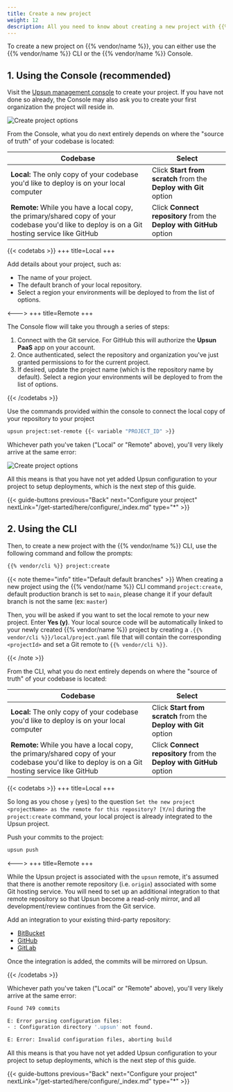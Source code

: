 ```yaml
---
title: Create a new project
weight: 12
description: All you need to know about creating a new project with {{% vendor/name %}}
---
```


To create a new project on {{% vendor/name %}}, you can either use the {{% vendor/name %}} CLI or the {{% vendor/name %}} Console.

## 1. Using the Console (recommended)

Visit the [Upsun management console](https://console.upsun.com/-/create-project) to create your project.
If you have not done so already, the Console may also ask you to create your first organization the project will reside in.

![Create project options](/images/console/create-project.png "0.4")

From the Console, what you do next entirely depends on where the "source of truth" of your codebase is located:

| Codebase  |  Select |
|---|---|
| **Local:** The only copy of your codebase you'd like to deploy is on your local computer  | Click **Start from scratch** from the **Deploy with Git** option  |
| **Remote:** While you have a local copy, the primary/shared copy of your codebase you'd like to deploy is on a Git hosting service like GitHub  | Click **Connect repository** from the **Deploy with GitHub** option  |

{{< codetabs >}}
+++
title=Local
+++

Add details about your project, such as:

- The name of your project.
- The default branch of your local repository.
- Select a region your environments will be deployed to from the list of options.

<--->
+++
title=Remote
+++

The Console flow will take you through a series of steps:

1. Connect with the Git service. For GitHub this will authorize the **Upsun PaaS** app on your account.
1. Once authenticated, select the repository and organization you've just granted permissions to for the current project.
1. If desired, update the project name (which is the repository name by default). Select a region your environments will be deployed to from the list of options.

{{< /codetabs >}}

Use the commands provided within the console to connect the local copy of your repository to your project

```bash
upsun project:set-remote {{< variable "PROJECT_ID" >}}
```

Whichever path you've taken ("Local" or "Remote" above), you'll very likely arrive at the same error:

![Create project options](/images/console/first-fail.png "0.4")

All this means is that you have not yet added Upsun configuration to your project to setup deployments, which is the next step of this guide.

{{< guide-buttons previous="Back" next="Configure your project" nextLink="/get-started/here/configure/_index.md" type="*" >}}

## 2. Using the CLI

Then, to create a new project with the {{% vendor/name %}} CLI, use the following command and follow the prompts:

```bash {location="Terminal"}
{{% vendor/cli %}} project:create
```

{{< note theme="info" title="Default default branches" >}}
When creating a new project using the {{% vendor/name %}} CLI command `project:create`, default production branch is set to `main`, please change it if your default branch is not the same (ex: `master`)

Then, you will be asked if you want to set the local remote to your new project. Enter **Yes (y)**.
Your local source code will be automatically linked to your newly created {{% vendor/name %}} project by creating a `.{{% vendor/cli %}}/local/project.yaml` file that will contain the corresponding `<projectId>` and set a Git remote to `{{% vendor/cli %}}`.

{{< /note >}}

From the CLI, what you do next entirely depends on where the "source of truth" of your codebase is located:

| Codebase  |  Select |
|---|---|
| **Local:** The only copy of your codebase you'd like to deploy is on your local computer  | Click **Start from scratch** from the **Deploy with Git** option  |
| **Remote:** While you have a local copy, the primary/shared copy of your codebase you'd like to deploy is on a Git hosting service like GitHub  | Click **Connect repository** from the **Deploy with GitHub** option  |

{{< codetabs >}}
+++
title=Local
+++

So long as you chose `y` (yes) to the question `Set the new project <projectName> as the remote for this repository? [Y/n]` during the `project:create` command, your local project is already integrated to the Upsun project.

Push your commits to the project:

```bash
upsun push
```

<--->
+++
title=Remote
+++

While the Upsun project is associated with the `upsun` remote, it's assumed that there is another remote repository (i.e. `origin`) associated with some Git hosting service.
You will need to set up an additional integration to that remote repository so that Upsun become a read-only mirror, and all development/review continues from the Git service.

Add an integration to your existing third-party repository:

- [BitBucket](/integrations/source/bitbucket.md)
- [GitHub](/integrations/source/github.md)
- [GitLab](/integrations/source/gitlab.md)

Once the integration is added, the commits will be mirrored on Upsun.

{{< /codetabs >}}

Whichever path you've taken ("Local" or "Remote" above), you'll very likely arrive at the same error:

```bash
Found 749 commits

E: Error parsing configuration files:
- : Configuration directory '.upsun' not found.

E: Error: Invalid configuration files, aborting build
```

All this means is that you have not yet added Upsun configuration to your project to setup deployments, which is the next step of this guide.

{{< guide-buttons previous="Back" next="Configure your project" nextLink="/get-started/here/configure/_index.md" type="*" >}}
